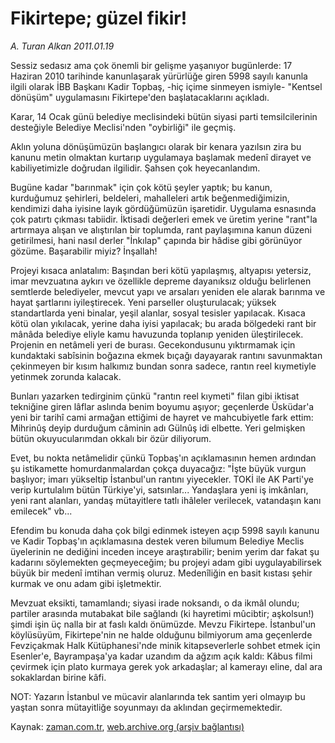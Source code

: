 # Fikirtepe; güzel fikir!

*A. Turan Alkan 2011.01.19*

<td class="columnist-detail">
<p>Sessiz sedasız ama çok önemli bir gelişme yaşanıyor bugünlerde: 17 Haziran 2010 tarihinde kanunlaşarak yürürlüğe giren 5998 sayılı kanunla ilgili olarak İBB Başkanı Kadir Topbaş, -hiç içime sinmeyen ismiyle- "Kentsel dönüşüm" uygulamasını Fikirtepe'den başlatacaklarını açıkladı.</p>
<p>
<div id="haberMetinDiv">
<p>Karar, 14 Ocak günü belediye meclisindeki bütün siyasi parti temsilcilerinin desteğiyle Belediye Meclisi'nden "oybirliği" ile geçmiş.
<p>Aklın yoluna dönüşümüzün başlangıcı olarak bir kenara yazılsın zira bu kanunu metin olmaktan kurtarıp uygulamaya başlamak medenî dirayet ve kabiliyetimizle doğrudan ilgilidir. Şahsen çok heyecanlandım.
<p>Bugüne kadar "barınmak" için çok kötü şeyler yaptık; bu kanun, kurduğumuz şehirleri, beldeleri, mahalleleri artık beğenmediğimizin, kendimizi daha iyisine layık gördüğümüzün işaretidir. Uygulama esnasında çok patırtı çıkması tabiidir. İktisadi değerleri emek ve üretim yerine "rant"la artırmaya alışan ve alıştırılan bir toplumda, rant paylaşımına kanun düzeni getirilmesi, hani nasıl derler "İnkılap" çapında bir hâdise gibi görünüyor gözüme. Başarabilir miyiz? İnşallah!
<p>Projeyi kısaca anlatalım: Başından beri kötü yapılaşmış, altyapısı yetersiz, imar mevzuatına aykırı ve özellikle depreme dayanıksız olduğu belirlenen semtlerde belediyeler, mevcut yapı ve arsaları yeniden ele alarak barınma ve hayat şartlarını iyileştirecek. Yeni parseller oluşturulacak; yüksek standartlarda yeni binalar, yeşil alanlar, sosyal tesisler yapılacak. Kısaca kötü olan yıkılacak, yerine daha iyisi yapılacak; bu arada bölgedeki rant bir mânâda belediye eliyle kamu havuzunda toplanıp yeniden üleştirilecek. Projenin en netâmeli yeri de burası. Gecekondusunu yıktırmamak için kundaktaki sabîsinin boğazına ekmek bıçağı dayayarak rantını savunmaktan çekinmeyen bir kısım halkımız bundan sonra sadece, rantın reel kıymetiyle yetinmek zorunda kalacak.
<p>Bunları yazarken tedirginim çünkü "rantın reel kıymeti" filan gibi iktisat tekniğine giren lâflar aslında benim boyumu aşıyor; geçenlerde Üsküdar'a yeni bir tarihî cami armağan ettiğimi de hayret ve mahcubiyetle fark ettim: Mihrinûş deyip durduğum câminin adı Gülnûş idi elbette. Yeri gelmişken bütün okuyucularımdan okkalı bir özür diliyorum.
<p>Evet, bu nokta netâmelidir çünkü Topbaş'ın açıklamasının hemen ardından şu istikamette homurdanmalardan çokça duyacağız: "İşte büyük vurgun başlıyor; imarı yükseltip İstanbul'un rantını yiyecekler. TOKİ ile AK Parti'ye verip kurtulalım bütün Türkiye'yi, satsınlar... Yandaşlara yeni iş imkânları, yeni rant alanları, yandaş mütayitlere tatlı ihâleler verilecek, vatandaşın kanı emilecek" vb...
<p>Efendim bu konuda daha çok bilgi edinmek isteyen açıp 5998 sayılı kanunu ve Kadir Topbaş'ın açıklamasına destek veren bilumum Belediye Meclis üyelerinin ne dediğini inceden inceye araştırabilir; benim yerim dar fakat şu kadarını söylemekten geçmeyeceğim; bu projeyi adam gibi uygulayabilirsek büyük bir medenî imtihan vermiş oluruz. Medenîliğin en basit kıstası şehir kurmak ve onu adam gibi işletmektir.
<p>Mevzuat eksikti, tamamlandı; siyasi irade noksandı, o da ikmâl olundu; partiler arasında mutabakat bile sağlandı (ki hayretimi mûcibtir; aşkolsun!) şimdi işin üç nalla bir at faslı kaldı önümüzde. Mevzu Fikirtepe. İstanbul'un köylüsüyüm, Fikirtepe'nin ne halde olduğunu bilmiyorum ama geçenlerde Fevziçakmak Halk Kütüphanesi'nde minik kitapseverlerle sohbet etmek için Esenler'e, Bayrampaşa'ya kadar uzandım da ağzım açık kaldı: Kâbus filmi çevirmek için plato kurmaya gerek yok arkadaşlar; al kamerayı eline, dal ara sokaklardan birine kâfi.
<p>NOT: Yazarın İstanbul ve mücavir alanlarında tek santim yeri olmayıp bu yaştan sonra mütayitliğe soyunmayı da aklından geçirmemektedir. </p></p></p></p></p></p></p></p></p></div>
</p>
<a href="http://web.archive.org/web/20110127193728/mailto:t.alkan@zaman.com.tr">
</a></td>

Kaynak: [zaman.com.tr](http://zaman.com.tr/yazar.do?yazino=1080931), [web.archive.org (arşiv bağlantısı)](http://web.archive.org/web/20110127193728/http://www.zaman.com.tr:80/yazar.do?yazino=1080931)

